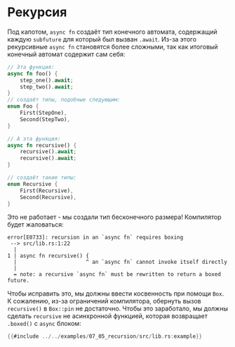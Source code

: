 # Рекурсия

Под капотом, `async fn` создаёт тип конечного автомата, содержащий каждую `subfuture` 
для который был вызван `.await`. Из-за этого 
рекурсивные `async fn` становятся более сложными, 
так как итоговый конечный автомат содержит сам себя:

```rust
// Эта функция:
async fn foo() {
    step_one().await;
    step_two().await;
}
// создаёт типы, подобные следующим:
enum Foo {
    First(StepOne),
    Second(StepTwo),
}

// А эта функция:
async fn recursive() {
    recursive().await;
    recursive().await;
}

// создаёт такие типы:
enum Recursive {
    First(Recursive),
    Second(Recursive),
}
```

Это не работает - мы создали тип бесконечного размера! 
Компилятор будет жаловаться:

```
error[E0733]: recursion in an `async fn` requires boxing
 --> src/lib.rs:1:22
  |
1 | async fn recursive() {
  |                      ^ an `async fn` cannot invoke itself directly
  |
  = note: a recursive `async fn` must be rewritten to return a boxed future.
```

Чтобы исправить это, мы должны ввести косвенность при помощи 
`Box`. К сожалению, из-за ограничений компилятора, 
обернуть вызов `recursive()` в `Box::pin` 
не достаточно. Чтобы это заработало, мы должны сделать 
`recursive` не асинхронной функцией, которая 
возвращает `.boxed()` с `async` блоком:

```rust
{{#include ../../examples/07_05_recursion/src/lib.rs:example}}
```
